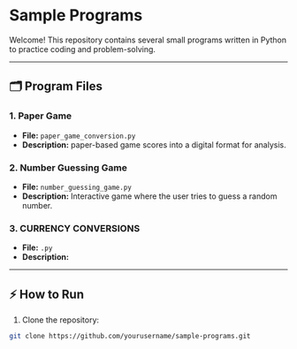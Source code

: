# Sample Programs

Welcome! This repository contains several small programs written in Python to practice coding and problem-solving.

---

## 🗂️ Program Files

### 1.  Paper Game 
- **File:** `paper_game_conversion.py`
- **Description:**  paper-based game scores into a digital format for analysis.

### 2. Number Guessing Game
- **File:** `number_guessing_game.py`
- **Description:** Interactive game where the user tries to guess a random number.

### 3. CURRENCY CONVERSIONS
- **File:** `.py`
- **Description:** 



---

## ⚡ How to Run
1. Clone the repository:
```bash
git clone https://github.com/yourusername/sample-programs.git

